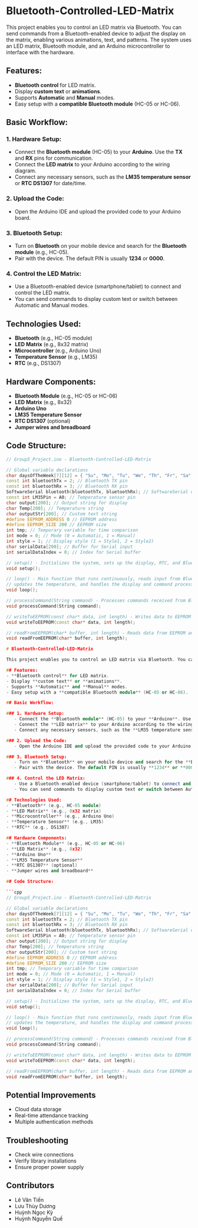 # Bluetooth-Controlled-LED-Matrix

This project enables you to control an LED matrix via Bluetooth. You can send commands from a Bluetooth-enabled device to adjust the display on the matrix, enabling various animations, text, and patterns. The system uses an LED matrix, Bluetooth module, and an Arduino microcontroller to interface with the hardware.

## Features:
- **Bluetooth control** for LED matrix.
- Display **custom text** or **animations**.
- Supports **Automatic** and **Manual** modes.
- Easy setup with a **compatible Bluetooth module** (HC-05 or HC-06).

## Basic Workflow:

### 1. Hardware Setup:
   - Connect the **Bluetooth module** (HC-05) to your **Arduino**. Use the **TX** and **RX** pins for communication.
   - Connect the **LED matrix** to your Arduino according to the wiring diagram.
   - Connect any necessary sensors, such as the **LM35 temperature sensor** or **RTC DS1307** for date/time.

### 2. Upload the Code:
   - Open the Arduino IDE and upload the provided code to your Arduino board.

### 3. Bluetooth Setup:
   - Turn on **Bluetooth** on your mobile device and search for the **Bluetooth module** (e.g., HC-05).
   - Pair with the device. The default PIN is usually **1234** or **0000**.

### 4. Control the LED Matrix:
   - Use a Bluetooth-enabled device (smartphone/tablet) to connect and control the LED matrix.
   - You can send commands to display custom text or switch between Automatic and Manual modes.

## Technologies Used:
- **Bluetooth** (e.g., HC-05 module)
- **LED Matrix** (e.g., 8x32 matrix)
- **Microcontroller** (e.g., Arduino Uno)
- **Temperature Sensor** (e.g., LM35)
- **RTC** (e.g., DS1307)

## Hardware Components:
- **Bluetooth Module** (e.g., HC-05 or HC-06)
- **LED Matrix** (e.g., 8x32)
- **Arduino Uno**
- **LM35 Temperature Sensor**
- **RTC DS1307** (optional)
- **Jumper wires and breadboard**

## Code Structure:

```cpp
// Group5_Project.ino - Bluetooth-Controlled-LED-Matrix

// Global variable declarations
char daysOfTheWeek[7][12] = { "Su", "Mo", "Tu", "We", "Th", "Fr", "Sa" }; // Days of the week
const int bluetoothTx = 2; // Bluetooth TX pin
const int bluetoothRx = 3; // Bluetooth RX pin
SoftwareSerial bluetooth(bluetoothTx, bluetoothRx); // SoftwareSerial object for Bluetooth communication
const int LM35Pin = A0; // Temperature sensor pin
char output[200]; // Output string for display
char Temp[200]; // Temperature string
char outputStr[200]; // Custom text string
#define EEPROM_ADDRESS 0 // EEPROM address
#define EEPROM_SIZE 200 // EEPROM size
int tmp; // Temporary variable for time comparison
int mode = 0; // Mode (0 = Automatic, 1 = Manual)
int style = 1; // Display style (1 = Style1, 2 = Style2)
char serialData[200]; // Buffer for Serial input
int serialDataIndex = 0; // Index for Serial buffer

// setup() - Initializes the system, sets up the display, RTC, and Bluetooth connection.
void setup();

// loop() - Main function that runs continuously, reads input from Bluetooth or Serial, 
// updates the temperature, and handles the display and command processing.
void loop();

// processCommand(String command) - Processes commands received from Bluetooth or Serial input.
void processCommand(String command);

// writeToEEPROM(const char* data, int length) - Writes data to EEPROM for persistent storage.
void writeToEEPROM(const char* data, int length);

// readFromEEPROM(char* buffer, int length) - Reads data from EEPROM and stores it in a buffer.
void readFromEEPROM(char* buffer, int length);

# Bluetooth-Controlled-LED-Matrix

This project enables you to control an LED matrix via Bluetooth. You can send commands from a Bluetooth-enabled device to adjust the display on the matrix, enabling various animations, text, and patterns. The system uses an LED matrix, Bluetooth module, and an Arduino microcontroller to interface with the hardware.

## Features:
- **Bluetooth control** for LED matrix.
- Display **custom text** or **animations**.
- Supports **Automatic** and **Manual** modes.
- Easy setup with a **compatible Bluetooth module** (HC-05 or HC-06).

## Basic Workflow:

### 1. Hardware Setup:
   - Connect the **Bluetooth module** (HC-05) to your **Arduino**. Use the **TX** and **RX** pins for communication.
   - Connect the **LED matrix** to your Arduino according to the wiring diagram.
   - Connect any necessary sensors, such as the **LM35 temperature sensor** or **RTC DS1307** for date/time.

### 2. Upload the Code:
   - Open the Arduino IDE and upload the provided code to your Arduino board.

### 3. Bluetooth Setup:
   - Turn on **Bluetooth** on your mobile device and search for the **Bluetooth module** (e.g., HC-05).
   - Pair with the device. The default PIN is usually **1234** or **0000**.

### 4. Control the LED Matrix:
   - Use a Bluetooth-enabled device (smartphone/tablet) to connect and control the LED matrix.
   - You can send commands to display custom text or switch between Automatic and Manual modes.

## Technologies Used:
- **Bluetooth** (e.g., HC-05 module)
- **LED Matrix** (e.g., 8x32 matrix)
- **Microcontroller** (e.g., Arduino Uno)
- **Temperature Sensor** (e.g., LM35)
- **RTC** (e.g., DS1307)

## Hardware Components:
- **Bluetooth Module** (e.g., HC-05 or HC-06)
- **LED Matrix** (e.g., 8x32)
- **Arduino Uno**
- **LM35 Temperature Sensor**
- **RTC DS1307** (optional)
- **Jumper wires and breadboard**

## Code Structure:

```cpp
// Group5_Project.ino - Bluetooth-Controlled-LED-Matrix

// Global variable declarations
char daysOfTheWeek[7][12] = { "Su", "Mo", "Tu", "We", "Th", "Fr", "Sa" }; // Days of the week
const int bluetoothTx = 2; // Bluetooth TX pin
const int bluetoothRx = 3; // Bluetooth RX pin
SoftwareSerial bluetooth(bluetoothTx, bluetoothRx); // SoftwareSerial object for Bluetooth communication
const int LM35Pin = A0; // Temperature sensor pin
char output[200]; // Output string for display
char Temp[200]; // Temperature string
char outputStr[200]; // Custom text string
#define EEPROM_ADDRESS 0 // EEPROM address
#define EEPROM_SIZE 200 // EEPROM size
int tmp; // Temporary variable for time comparison
int mode = 0; // Mode (0 = Automatic, 1 = Manual)
int style = 1; // Display style (1 = Style1, 2 = Style2)
char serialData[200]; // Buffer for Serial input
int serialDataIndex = 0; // Index for Serial buffer

// setup() - Initializes the system, sets up the display, RTC, and Bluetooth connection.
void setup();

// loop() - Main function that runs continuously, reads input from Bluetooth or Serial, 
// updates the temperature, and handles the display and command processing.
void loop();

// processCommand(String command) - Processes commands received from Bluetooth or Serial input.
void processCommand(String command);

// writeToEEPROM(const char* data, int length) - Writes data to EEPROM for persistent storage.
void writeToEEPROM(const char* data, int length);

// readFromEEPROM(char* buffer, int length) - Reads data from EEPROM and stores it in a buffer.
void readFromEEPROM(char* buffer, int length);
```
## Potential Improvements
- Cloud data storage
- Real-time attendance tracking
- Multiple authentication methods

## Troubleshooting
- Check wire connections
- Verify library installations
- Ensure proper power supply

## Contributors
-  Lê Văn Tiến
-  Lưu Thùy Dương
-  Huỳnh Ngọc Kỳ
-  Huỳnh Nguyễn Quế 
